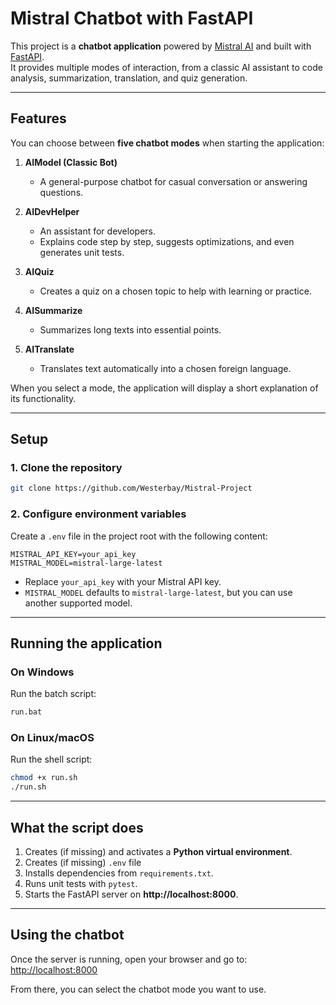 # Mistral Chatbot with FastAPI

This project is a **chatbot application** powered by [Mistral AI](https://docs.mistral.ai/) and built with [FastAPI](https://fastapi.tiangolo.com/).  
It provides multiple modes of interaction, from a classic AI assistant to code analysis, summarization, translation, and quiz generation.  

---

## Features

You can choose between **five chatbot modes** when starting the application:

1. **AIModel (Classic Bot)**  
   - A general-purpose chatbot for casual conversation or answering questions.

2. **AIDevHelper**  
   - An assistant for developers.  
   - Explains code step by step, suggests optimizations, and even generates unit tests.

3. **AIQuiz**  
   - Creates a quiz on a chosen topic to help with learning or practice.

4. **AISummarize**  
   - Summarizes long texts into essential points.

5. **AITranslate**  
   - Translates text automatically into a chosen foreign language.

When you select a mode, the application will display a short explanation of its functionality.

---

## Setup

### 1. Clone the repository
```bash
git clone https://github.com/Westerbay/Mistral-Project
```

### 2. Configure environment variables
Create a `.env` file in the project root with the following content:

```env
MISTRAL_API_KEY=your_api_key
MISTRAL_MODEL=mistral-large-latest
```

- Replace `your_api_key` with your Mistral API key.  
- `MISTRAL_MODEL` defaults to `mistral-large-latest`, but you can use another supported model.

---

## Running the application

### On **Windows**
Run the batch script:
```bash
run.bat
```

### On **Linux/macOS**
Run the shell script:
```bash
chmod +x run.sh
./run.sh
```

---

## What the script does

1. Creates (if missing) and activates a **Python virtual environment**.
2. Creates (if missing) `.env` file
3. Installs dependencies from `requirements.txt`.
4. Runs unit tests with `pytest`.
5. Starts the FastAPI server on **http://localhost:8000**.

---

## Using the chatbot

Once the server is running, open your browser and go to: [http://localhost:8000](http://localhost:8000)

From there, you can select the chatbot mode you want to use.

